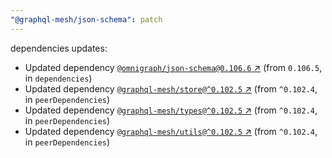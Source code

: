 ```yaml
---
"@graphql-mesh/json-schema": patch
---
```

dependencies updates:
  - Updated dependency [`@omnigraph/json-schema@0.106.6` ↗︎](https://www.npmjs.com/package/@omnigraph/json-schema/v/0.106.6) (from `0.106.5`, in `dependencies`)
  - Updated dependency [`@graphql-mesh/store@^0.102.5` ↗︎](https://www.npmjs.com/package/@graphql-mesh/store/v/0.102.5) (from `^0.102.4`, in `peerDependencies`)
  - Updated dependency [`@graphql-mesh/types@^0.102.5` ↗︎](https://www.npmjs.com/package/@graphql-mesh/types/v/0.102.5) (from `^0.102.4`, in `peerDependencies`)
  - Updated dependency [`@graphql-mesh/utils@^0.102.5` ↗︎](https://www.npmjs.com/package/@graphql-mesh/utils/v/0.102.5) (from `^0.102.4`, in `peerDependencies`)
